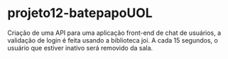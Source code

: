 # projeto12-batepapoUOL

Criação de uma API para uma aplicação front-end de chat de usuários, a validação de login é feita usando a biblioteca joi. A cada 15 segundos, o usuário que estiver inativo será removido da sala.
